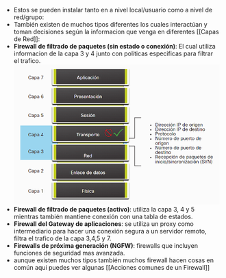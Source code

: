 - Estos se pueden instalar tanto en a nivel local/usuario como a nivel de red/grupo:
- También existen de muchos tipos diferentes los cuales interactúan y toman decisiones según la informacion que venga en diferentes [[Capas de Red]]:
- **Firewall de filtrado de paquetes (sin estado o conexión)**: El cual utiliza informacion de la capa 3 y 4 junto con políticas especificas para filtrar el trafico.
  ![image.png](../assets/image_1698852284783_0.png)
- **Firewall de filtrado de paquetes (activo)**:  utiliza la capa 3, 4  y 5 mientras también mantiene conexión con una tabla de estados.
- **Firewall del Gateway de aplicaciones**: se utiliza un proxy como intermediario para hacer una conexión segura a un servidor remoto, filtra el trafico de la capa 3,4,5 y 7.
- **Firewalls de próxima generación (NGFW)**: firewalls que incluyen funciones de seguridad mas avanzada.
- aunque existen muchos tipos también muchos firewall hacen cosas en común aqui puedes ver algunas [[Acciones comunes de un Firewall]]